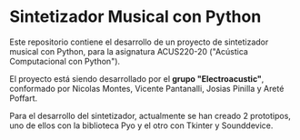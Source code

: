 # Sintetizador Musical con Python

Este repositorio contiene el desarrollo de un proyecto de sintetizador musical con Python, para la asignatura ACUS220-20 ("Acústica Computacional con Python").

El proyecto está siendo desarrollado por el **grupo "Electroacustic"**, conformado por Nicolas Montes, Vicente Pantanalli, Josias Pinilla y Areté Poffart.

Para el desarrollo del sintetizador, actualmente se han creado 2 prototipos, uno de ellos con la biblioteca Pyo y el otro con Tkinter y Sounddevice.

